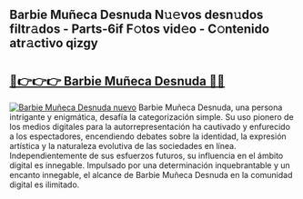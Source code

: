 ## Barbie Muñeca Desnuda N𝚞𝚎vos desn𝚞dos filtr𝚊dos - Parts-6if F𝚘tos vid𝚎o - C𝚘ntenido atr𝚊ctivo qizgy

# <h2><a href="http://mb4c49h.tromn.icu/?c=Barbie+Mu%c3%b1eca+Desnuda">🔗👉👉👉 Barbie Muñeca Desnuda 🔗🔗</a></h2>

[![Barbie Muñeca Desnuda nuevo](https://i.imgur.com/pEAQMta.gif)](http://mb4c49h.tromn.icu/?c=Barbie+Mu%c3%b1eca+Desnuda)
Barbie Muñeca Desnuda, una persona intrigante y enigmática, desafía la categorización simple. Su uso pionero de los medios digitales para la autorrepresentación ha cautivado y enfurecido a los espectadores, encendiendo debates sobre la identidad, la expresión artística y la naturaleza evolutiva de las sociedades en línea. Independientemente de sus esfuerzos futuros, su influencia en el ámbito digital es innegable. Impulsado por una determinación inquebrantable y un encanto innegable, el alcance de Barbie Muñeca Desnuda en la comunidad digital es ilimitado.

